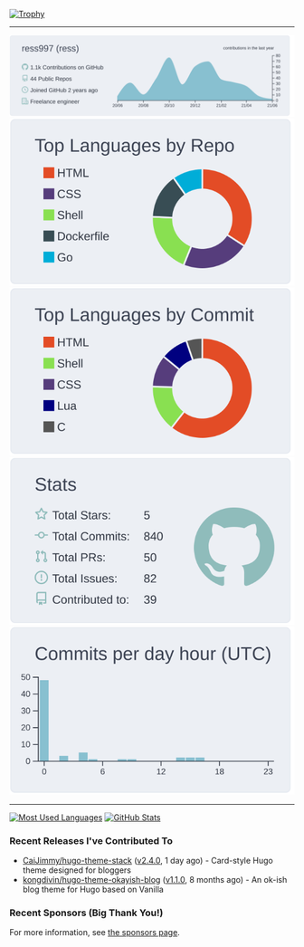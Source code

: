 [![Trophy](https://github-profile-trophy.vercel.app/?username=ress997)](https://github.com/ryo-ma/github-profile-trophy)

---

[![](https://raw.githubusercontent.com/ress997/ress997/master/profile-summary-card-output/nord_bright/0-profile-details.svg)](https://github.com/vn7n24fzkq/github-profile-summary-cards)
[![](https://raw.githubusercontent.com/ress997/ress997/master/profile-summary-card-output/nord_bright/1-repos-per-language.svg)](https://github.com/vn7n24fzkq/github-profile-summary-cards) [![](https://raw.githubusercontent.com/ress997/ress997/master/profile-summary-card-output/nord_bright/2-most-commit-language.svg)](https://github.com/vn7n24fzkq/github-profile-summary-cards)
[![](https://raw.githubusercontent.com/ress997/ress997/master/profile-summary-card-output/nord_bright/3-stats.svg)](https://github.com/vn7n24fzkq/github-profile-summary-cards) [![](https://raw.githubusercontent.com/ress997/ress997/master/profile-summary-card-output/nord_bright/4-productive-time.svg)](https://github.com/vn7n24fzkq/github-profile-summary-cards)

---

[![Most Used Languages](https://github-readme-stats.vercel.app/api/top-langs/?username=ress997)](https://github.com/anuraghazra/github-readme-stats)
[![GitHub Stats](https://github-readme-stats.vercel.app/api?username=ress997&show_icons=true&count_private=true&line_height=40)](https://github.com/anuraghazra/github-readme-stats)

### Recent Releases I've Contributed To

- [CaiJimmy/hugo-theme-stack](https://github.com/CaiJimmy/hugo-theme-stack) ([v2.4.0](https://github.com/CaiJimmy/hugo-theme-stack/releases/tag/v2.4.0), 1 day ago) - Card-style Hugo theme designed for bloggers
- [kongdivin/hugo-theme-okayish-blog](https://github.com/kongdivin/hugo-theme-okayish-blog) ([v1.1.0](https://github.com/kongdivin/hugo-theme-okayish-blog/releases/tag/v1.1.0), 8 months ago) - An ok-ish blog theme for Hugo based on Vanilla

### Recent Sponsors (Big Thank You!)


For more information, see [the sponsors page](https://github.com/sponsors/ress997/).
